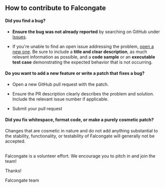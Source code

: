 ## How to contribute to Falcongate

#### **Did you find a bug?**

* **Ensure the bug was not already reported** by searching on GitHub under [Issues](https://github.com/A3sal0n/FalconGate/issues).

* If you're unable to find an open issue addressing the problem, [open a new one](https://github.com/A3sal0n/FalconGate/issues/new). Be sure to include a **title and clear description**, as much relevant information as possible, and a **code sample** or an **executable test case** demonstrating the expected behavior that is not occurring.

#### **Do you want to add a new feature or write a patch that fixes a bug?**

* Open a new GitHub pull request with the patch.

* Ensure the PR description clearly describes the problem and solution. Include the relevant issue number if applicable.

* Submit your pull request

#### **Did you fix whitespace, format code, or make a purely cosmetic patch?**

Changes that are cosmetic in nature and do not add anything substantial to the stability, functionality, or testability of Falcongate will generally not be accepted.

</br>
Falcongate is a volunteer effort. We encourage you to pitch in and join the team!

Thanks!

Falcongate team
